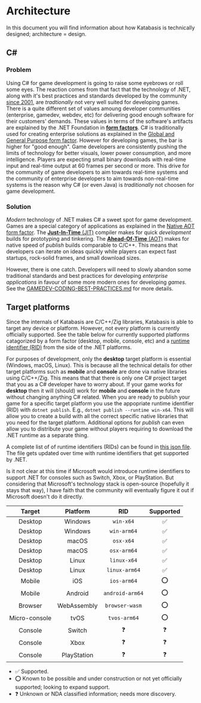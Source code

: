 # Architecture

In this document you will find information about how Katabasis is technically designed; architecture = design.

## C#

### Problem

Using C# for game development is going to raise some eyebrows or roll some eyes. The reaction comes from that fact that the technology of .NET, along with it's best practices and standards developed by the community [since 2001](https://docs.microsoft.com/en-us/dotnet/csharp/whats-new/csharp-version-history), are *tradtionally* not very well suited for developing games. There is a quite different set of values amoung developer communities (enterprise, gamedev, webdev, etc) for delivering good enough software for their customers' demands. These values in terms of the software's artifacts are explained by the .NET Foundation in [**form factors**](https://github.com/dotnet/designs/blob/main/accepted/2020/form-factors.md). C# is traditionally used for creating enterprise solutions as explained in the [Global and General Purpose form factor](https://github.com/dotnet/designs/blob/main/accepted/2020/form-factors.md#global-and-general-purpose). However for developing games, the bar is higher for "good enough". Game developers are consistently pushing the limits of technology for better visuals, lower power consumption, and more intelligence. Players are expecting small binary downloads with real-time input and real-time output at 60 frames per second or more. This drive for the community of game developers to aim towards real-time systems and the community of enterprise developers to aim towards non-real-time systems is the reason why C# (or even Java) is *traditionally* not choosen for game development.

### Solution

*Modern* technology of .NET makes C# a sweet spot for game development. Games are a special category of applications as explained in the [Native AOT form factor](https://github.com/dotnet/designs/blob/main/accepted/2020/form-factors.md#native-aot-form-factors). The [**Just-In-Time** (JIT)](https://en.wikipedia.org/wiki/Just-in-time_compilation) compiler makes for quick *development* builds for prototyping and tinkering. The [**Ahead-Of-Time** (AOT)](https://en.wikipedia.org/wiki/Ahead-of-time_compilation) makes for native speed of *publish* builds comparable to C/C++. This means that developers can iterate on ideas quickly while players can expect fast startups, rock-solid frames, and small download sizes.

However, there is one catch. Developers will need to slowly abandon some traditional standards and best practices for developing *enterprise applications* in favour of some more modern ones for developing *games*. See the [GAMEDEV-CODING-BEST-PRACTICES.md](GAMEDEV-CODING-BEST-PRACTICES.md) for more details.

## Target platforms

Since the internals of Katabasis are C/C++/Zig libraries, Katabasis is able to target any device or platform. However, not every platform is currently officially supported. See the table below for currently supported platforms catagorized by a form factor (desktop, mobile, console, etc) and a [runtime identifier (RID)](https://docs.microsoft.com/en-us/dotnet/core/rid-catalog) from the side of the .NET platforms.

For purposes of development, only the **desktop** target platform is essential (Windows, macOS, Linux). This is because all the technical details for other target platforms such as **mobile** and **console** are done via native libraries using C/C++/Zig. This means that that there is only one C# project target that you as a C# developer have to worry about. If your game works for **desktop** then it will (should) work for **mobile** and **console** in the future without changing anything C# related. When you are ready to publish your game for a specific target platform you use the appopriate runtime identifier (RID) with `dotnet publish`. E.g., `dotnet publish --runtime win-x64`. This will allow you to create a build with all the correct specific native libraries that you need for the target platform. Additional options for *publish* can even allow you to distribute your game without players requiring to download the .NET runtime as a separate thing.

A complete list of of runtime identifiers (RIDs) can be found in [this json file](https://github.com/dotnet/runtime/blob/main/src/libraries/Microsoft.NETCore.Platforms/src/runtime.json). The file gets updated over time with runtime identifiers that get supported by .NET.

Is it not clear at this time if Microsoft would introduce runtime identifiers to support .NET for consoles such as Switch, Xbox, or PlayStation. But considering that Microsoft's technology stack is open-source (hopefully it stays that way), I have faith that the community will eventually figure it out if Microsoft doesn't do it directly.

Target|Platform|RID|Supported
:---:|:---:|:---:|:---:
Desktop|Windows|`win-x64`|✅|
Desktop|Windows|`win-arm64`|✅|
Desktop|macOS|`osx-x64`|✅|
Desktop|macOS|`osx-arm64`|✅|
Desktop|Linux|`linux-x64`|✅|
Desktop|Linux|`linux-arm64`|✅|
Mobile|iOS|`ios-arm64`|⭕|
Mobile|Android|`android-arm64`|⭕|
Browser|WebAssembly|`browser-wasm`|⭕|
Micro-console|tvOS|`tvos-arm64`|⭕|
Console|Switch|❓|❓
Console|Xbox|❓|❓
Console|PlayStation|❓|❓

- ✅ Supported.
- ⭕ Known to be possible and under construction or not yet officially supported; looking to expand support.
- ❓ Unknown or NDA classified information; needs more discovery.
